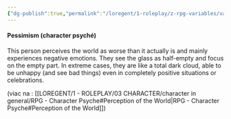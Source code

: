 ```yaml
---
{"dg-publish":true,"permalink":"/loregent/1-roleplay/z-rpg-variables/variables-character/variables-character-psyche/pessimism/"}
---
```


#### Pessimism (character psyché)

This person perceives the world as worse than it actually is and mainly experiences negative emotions. They see the glass as half-empty and focus on the empty part. In extreme cases, they are like a total dark cloud, able to be unhappy (and see bad things) even in completely positive situations or celebrations.

(viac na : [[LOREGENT/1 - ROLEPLAY/03 CHARACTER/character in general/RPG - Character Psyche#Perception of the World\|RPG - Character Psyche#Perception of the World]])
